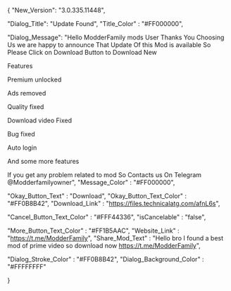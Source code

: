    
   
   {
"New_Version": "3.0.335.11448",

"Dialog_Title": "Update Found",
"Title_Color" : "#FF000000",

"Dialog_Message": "Hello ModderFamily mods User Thanks You Choosing Us we are happy to announce That Update Of this Mod is available So Please Click on Download Button to Download New

Features

Premium unlocked

Ads removed

Quality fixed

Download video Fixed

Bug fixed

Auto login

And some more features

If you get any problem related to mod So Contacts us On Telegram @Modderfamilyowner",
"Message_Color" : "#FF000000",

"Okay_Button_Text" : "Download",
"Okay_Button_Text_Color" : "#FF0B8B42",
"Download_Link" : "https://files.technicalatg.com/afnL6s",

"Cancel_Button_Text_Color" : "#FFF44336",
"isCancelable" : "false",

"More_Button_Text_Color" : "#FF1B5AAC",
"Website_Link" : "https://t.me/ModderFamily",
"Share_Mod_Text" : "Hello bro I found a best mod of prime video so download now https://t.me/ModderFamily",


"Dialog_Stroke_Color" : "#FF0B8B42",
"Dialog_Background_Color" : "#FFFFFFFF"

}
